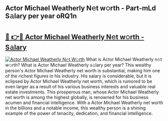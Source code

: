 ## Actor Michael Weatherly N𝚎t w𝚘rth - Part-mLd S𝚊lary per year oRQ1n

# <h2><a href="http://gc3l55.nevu.top/?p=Actor+Michael+Weatherly">🔗 👉🔴 Actor Michael Weatherly N𝚎t w𝚘rth - S𝚊lary</a></h2>

[![Actor Michael Weatherly N𝚎t W𝚘rth](https://i.imgur.com/Oavwk0R.jpeg)](http://gc3l55.nevu.top/?p=Actor+Michael+Weatherly)
What is Actor Michael Weatherly n𝚎t w𝚘rth? What is Actor Michael Weatherly s𝚊lary per year?
This wealthy person's Actor Michael Weatherly net worth is substantial, making him one of the richest figures in his industry. His salary is considerable, but it is eclipsed by Actor Michael Weatherly net worth, which is rumored to be even larger as a result of his various business interests and valuable real estate investments. This prosperous man, whose Actor Michael Weatherly net worth is among the highest globally, is renowned for his business acumen and financial intelligence. With a Actor Michael Weatherly net worth in the billions and a notable income, this wealthy person is a shining example of the power of tenacity, dedication, and financial intelligence.
